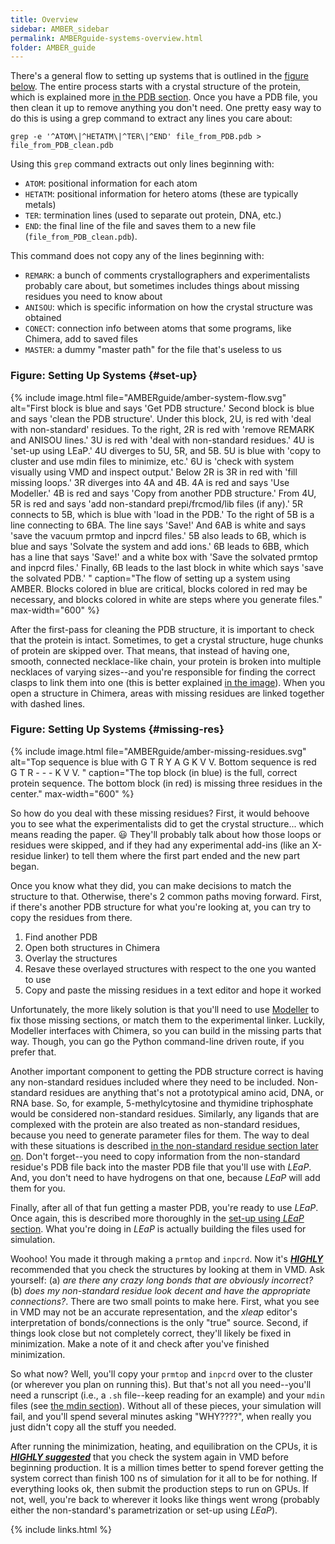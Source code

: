 ```yaml
---
title: Overview
sidebar: AMBER_sidebar
permalink: AMBERguide-systems-overview.html
folder: AMBER_guide
---
```


<link rel="stylesheet" href="css/theme-orange.css">

There's a general flow to setting up systems that is outlined in
the [figure below](AMBERguide-systems-overview.html#set-up).
The entire process starts with a crystal structure of the
protein, which is explained more [in the PDB section](AMBERguide-PDBs.html).
Once you have a PDB file, you then clean it up to remove anything you don't
need. One pretty easy way to do this is using a grep command to extract any
lines you care about:

```
grep -e '^ATOM\|^HETATM\|^TER\|^END' file_from_PDB.pdb > file_from_PDB_clean.pdb
```

Using this `grep` command extracts out only lines beginning with:

* `ATOM`: positional information for each atom
* `HETATM`: positional information for hetero atoms (these are typically metals)
* `TER`: termination lines (used to separate out protein, DNA, etc.)
* `END`: the final line of the file
and saves them to a new file (`file_from_PDB_clean.pdb`).

This command does not copy any of the lines beginning with:
* `REMARK`: a bunch of comments crystallographers and experimentalists probably
care about, but sometimes includes things about missing residues you need to
know about
* `ANISOU`: which is specific information on how the crystal structure was
obtained
* `CONECT`: connection info between atoms that some programs, like Chimera,
add to saved files
* `MASTER`: a dummy "master path" for the file that's useless to us

### Figure: Setting Up Systems {#set-up}
{% include image.html file="AMBERguide/amber-system-flow.svg"
alt="First block is blue and says 'Get PDB structure.'
Second block is blue and says 'clean the PDB structure'.
Under this block, 2U, is red with 'deal with non-standard' residues.
To the right, 2R is red with 'remove REMARK and ANISOU lines.'
3U is red with 'deal with non-standard residues.'
4U is 'set-up using LEaP.'
4U diverges to 5U, 5R, and 5B.
5U is blue with 'copy to cluster and use mdin files to minimize, etc.'
6U is 'check with system visually using VMD and inspect output.'
Below 2R is 3R in red with 'fill missing loops.'
3R diverges into 4A and 4B.
4A is red and says 'Use Modeller.'
4B is red and says 'Copy from another PDB structure.'
From 4U, 5R is red and says 'add non-standard prepi/frcmod/lib files (if any).'
5R connects to 5B, which is blue with 'load in the PDB.'
To the right of 5B is a line connecting to 6BA. The line says 'Save!' And
6AB is white and says 'save the vacuum prmtop and inpcrd files.'
5B also leads to 6B, which is blue and says 'Solvate the system and add ions.'
6B leads to 6BB, which has a line that says 'Save!' and a white box with
'Save the solvated prmtop and inpcrd files.'
Finally, 6B leads to the last block in white which says 'save the solvated PDB.'
"
caption="The flow of setting up a system using AMBER. Blocks colored in blue
are critical, blocks colored in red may be necessary, and blocks colored in
white are steps where you generate files." max-width="600" %}
<!-- END IMAGE -->

After the first-pass for cleaning the PDB structure, it is important to check
that the protein is intact. Sometimes, to get a crystal structure, huge chunks
of protein are skipped over. That means, that instead of having one, smooth,
connected necklace-like chain, your protein is broken into multiple necklaces
of varying sizes--and you're responsible for finding the correct clasps to link
them into one (this is better explained
    [in the image](AMBERguide-systems-overview.html#missing-res)).
When you open a structure in Chimera, areas with missing residues are linked
together with dashed lines.


### Figure: Setting Up Systems {#missing-res}
<!-- FIX ME -->
{% include image.html file="AMBERguide/amber-missing-residues.svg"
alt="Top sequence is blue with G T R Y A G K V V. Bottom sequence is red
G T R - - - K V V.
"
caption="The top block (in blue) is the full, correct protein sequence.
The bottom block (in red) is missing three residues in the center."
max-width="600" %}
<!-- END IMAGE -->

So how do you deal with these missing residues? First, it would behoove you to
see what the experimentalists did to get the crystal structure... which means
reading the paper. &#x1F603;
They'll probably talk about how those loops or residues were skipped, and if
they had any experimental add-ins (like an X-residue linker) to tell them where
the first part ended and the new part began.

Once you know what they did, you can make decisions to match the structure to
that. Otherwise, there's 2 common paths moving forward. First, if there's
another PDB structure for what you're looking at, you can try to copy the
residues from there.

1. Find another PDB
2. Open both structures in Chimera
3. Overlay the structures
4. Resave these overlayed structures with respect to the one you wanted to use
5. Copy and paste the missing residues in a text editor and hope it worked

Unfortunately, the more likely solution is that you'll need to use
[Modeller](https://salilab.org/modeller/) to fix those missing sections, or
match them to the experimental linker. Luckily, Modeller interfaces with
Chimera, so you can build in the missing parts that way. Though, you can go
the Python command-line driven route, if you prefer that.

Another important component to getting the PDB structure correct is having any
non-standard residues included where they need to be included. Non-standard
residues are anything that's not a prototypical amino acid, DNA, or RNA base.
So, for example, 5-methylcytosine and thymidine triphosphate would be
considered non-standard residues. Similarly, any ligands that are complexed
with the protein are also treated as non-standard residues, because you need to
generate parameter files for them. The way to deal with these situations is
described
[in the non-standard residue section later on](AMBERguide-non-standards.html).
Don't forget--you need to copy information from the non-standard residue's PDB
file back into the master PDB file that you'll use with *LEaP*. And, you don't
need to have hydrogens on that one, because *LEaP* will add them for you.

Finally, after all of that fun getting a master PDB, you're ready to use
*LEaP*. Once again, this is described more thoroughly in the
[set-up using <i>LEaP</i> section](AMBERguide-LEAP.html). What you're doing in
*LEaP* is actually building the files used for simulation.

Woohoo! You made it through making a `prmtop` and `inpcrd`. Now it's
<u>**_HIGHLY_**</u> recommended that you check the structures by looking at them
in VMD. Ask yourself: (a) *are there any crazy long bonds that are obviously
incorrect?* (b) *does my non-standard residue look decent and have the
appropriate connections?*. There are two small points to make here. First, what
you see in VMD may not be an accurate representation, and the *xleap* editor's
interpretation of bonds/connections is the only "true" source. Second, if
things look close but not completely correct, they'll likely be fixed in
minimization. Make a note of it and check after you've finished minimization.

So what now? Well, you'll copy your `prmtop` and `inpcrd` over to the cluster
(or wherever you plan on running this). But that's not all you need--you'll
need a runscript (i.e., a  `.sh` file--keep reading for an example) and your
`mdin` files (see [the mdin section](AMBERguide-mdins.html)). Without all of
these pieces, your simulation will fail, and you'll spend several minutes
asking "WHY????", when really you just didn't copy all the stuff you needed.

After running the minimization, heating, and equilibration on the CPUs, it is
<u>**_HIGHLY suggested_**</u> that you check the system again in VMD before
beginning production. It is a million times better to spend forever getting the
system correct than finish 100 ns of simulation for it all to be for nothing.
If everything looks ok, then submit the production steps to run on GPUs. If
not, well, you're back to wherever it looks like things went wrong (probably
    either the non-standard's parametrization or set-up using *LEaP*).

{% include links.html %}
